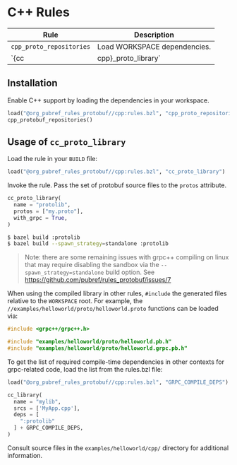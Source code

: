 # C++ Rules

| Rule | Description |
| ---  | --- |
| `cpp_proto_repositories` | Load WORKSPACE dependencies. |
| `{cc|cpp}_proto_library` | Generates and compiles protobuf source files. |

## Installation

Enable C++ support by loading the dependencies in your workspace.

```python
load("@org_pubref_rules_protobuf//cpp:rules.bzl", "cpp_proto_repositories")
cpp_protobuf_repositories()
```

## Usage of `cc_proto_library`

Load the rule in your `BUILD` file:

```python
load("@org_pubref_rules_protobuf//cpp:rules.bzl", "cc_proto_library")
```

Invoke the rule.  Pass the set of protobuf source files to the
`protos` attribute.

```python
cc_proto_library(
  name = "protolib",
  protos = ["my.proto"],
  with_grpc = True,
)
```

```sh
$ bazel build :protolib
$ bazel build --spawn_strategy=standalone :protolib
```

> Note: there are some remaining issues with grpc++ compiling on linux
> that may require disabling the sandbox via the
> `--spawn_strategy=standalone` build option. See
> https://github.com/pubref/rules_protobuf/issues/7


When using the compiled library in other rules, `#include` the
generated files relative to the `WORKSPACE` root.  For example, the
`//examples/helloworld/proto/helloworld.proto` functions can be loaded
via:


```cpp
#include <grpc++/grpc++.h>

#include "examples/helloworld/proto/helloworld.pb.h"
#include "examples/helloworld/proto/helloworld.grpc.pb.h"
```

To get the list of required compile-time dependencies in other
contexts for grpc-related code, load the list from the rules.bzl file:

```python
load("@org_pubref_rules_protobuf//cpp:rules.bzl", "GRPC_COMPILE_DEPS")

cc_library(
  name = "mylib",
  srcs = ['MyApp.cpp'],
  deps = [
    ":protolib"
  ] + GRPC_COMPILE_DEPS,
)
```

Consult source files in the `examples/helloworld/cpp/` directory for
additional information.
